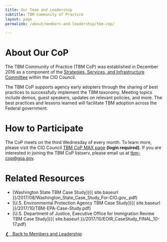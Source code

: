 ```yaml
---
title: Our Team and Leadership
subtitle: TBM Community of Practice
layout: page
permalink: /about/members-and-leadership/tbm-cop/

---
```

# About Our CoP
The TBM Community of Practice (TBM CoP) was established in December 2016 as a component of the [Strategies, Services, and Infrastructure Committee](/about/members-and-leadership/ssi-committee/) within the CIO Council.

The TBM CoP supports agency early adopters through the sharing of best practices to successfully implement the TBM taxonomy. Meeting topics include demos, guest speakers, updates on relevant policies, and more. The best practices and lessons learned will facilitate TBM adoption across the Federal government.

# How to Participate
The CoP meets on the third Wednesday of every month. To learn more, please visit the CIO Council [TBM CoP MAX page](https://community.max.gov/x/YAWIRg) **(login required)**. If you are interested in joining the TBM CoP listserv, please email us at tbm-cop@gsa.gov.

# Related Resources
* [Washington State TBM Case Study]({{ site.baseurl }}/2017/08/Washington_State_Case_Study_For-CIO.gov_.pdf)
* [U.S. Environmental Protection Agency TBM Case Study]({{ site.baseurl }}/2017/10/TBM-EPA-Case-Study.pdf)
* [U.S. Department of Justice, Executive Office for Immigration Review TBM Case Study]({{ site.baseurl }}/2017/10/EOIR_CaseStudy_FINAL_10-17.pdf)

<a href="{{site.baseurl}}/about/members-and-leadership/">&#10094; &nbsp; Back to Members and Leadership</a><br>
